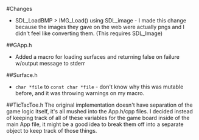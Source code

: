 #Changes
- SDL_LoadBMP > IMG_Load() using SDL_image - I made this change because the images they gave on the web were actually pngs and I didn't feel like converting them. (This requires SDL_Image)

##GApp.h
- Added a macro for loading surfaces and returning false on failure w/output message to stderr

##Surface.h
- `char *file` to `const char *file` - don't know why this was mutable before, and it was throwing warnings on my macro.

##TicTacToe.h
The original implementation doesn't have separation of the game logic itself, it's all mushed into the App.h/cpp files. I decided instead of keeping track of all of these variables for the game board inside of the main App file, it might be a good idea to break them off into a separate object to keep track of those things.